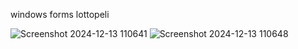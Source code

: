 windows forms lottopeli

![Screenshot 2024-12-13 110641](https://github.com/user-attachments/assets/f313436f-adcf-4846-a09a-1ec0d4c6a8a9)
![Screenshot 2024-12-13 110648](https://github.com/user-attachments/assets/122c3e2d-b65f-4e79-b415-37469cfda312)

